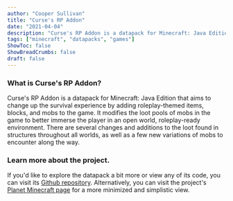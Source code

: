 ```yaml
---
author: "Cooper Sullivan"
title: "Curse's RP Addon"
date: "2021-04-04"
description: "Curse's RP Addon is a datapack for Minecraft: Java Edition that aims to change up the survival experience by adding roleplay-themed items, blocks, and mobs to the game."
tags: ["minecraft", "datapacks", "games"]
ShowToc: false
ShowBreadCrumbs: false
draft: false
---
```


### What is Curse's RP Addon?
Curse's RP Addon is a datapack for Minecraft: Java Edition that aims to change up the survival experience by adding roleplay-themed items, blocks, and mobs to the game. 
It modifies the loot pools of mobs in the game to better immerse the player in an open world, roleplay-ready environment.
There are several changes and additions to the loot found in structures throughout all worlds, as well as a few new variations of mobs to encounter along the way.
### Learn more about the project.
If you'd like to explore the datapack a bit more or view any of its code, you can visit its [Github repository](https://Github.com/coopersully/rp-addon). Alternatively, you can visit the project's [Planet Minecraft page](https://www.planetminecraft.com/data-pack/curse-s-rp-addon/) for a more minimized and simplistic view.